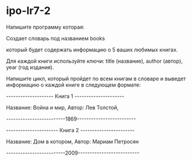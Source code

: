 # ipo-lr7-2
Напишите программу которая:

Создает словарь под названием books

который будет содержать информацию о 5 ваших любимых книгах.

Для каждой книги используйте ключи: title (название), author (автор), year (год издания).

Напишите цикл, который пройдет по всем книгам в словаре и выведет информацию о каждой книге в следующем формате:

-------------------- Книга 1 ---------------------

Название: Война и мир, Автор: Лев Толстой,

-------------------------1869-------------------------

---------------------- Книга 2 -----------------------

Название: Дом в котором, Автор: Мариам Петросян

-------------------------2009--------------------------
